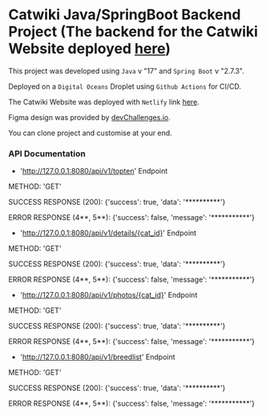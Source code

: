 # Catwiki Java/SpringBoot Backend Project (The backend for the Catwiki Website deployed [here](https://catwiki-adeoluwa.netlify.app/))

This project was developed using `Java` v "17" and `Spring Boot` v "2.7.3".

Deployed on a `Digital Oceans` Droplet using `Github Actions` for CI/CD.

The Catwiki Website was deployed with `Netlify` link [here](https://catwiki-adeoluwa.netlify.app/).

Figma design was provided by [devChallenges.io](https://devchallenges.io/).

You can clone project and customise at your end.

### API Documentation

- 'http://127.0.0.1:8080/api/v1/topten' Endpoint

METHOD: 'GET'

SUCCESS RESPONSE (200): {'success': true, 'data': '**********'}

ERROR RESPONSE (4**, 5**): {'success': false, 'message': '***********'}


- 'http://127.0.0.1:8080/api/v1/details/{cat_id}' Endpoint

METHOD: 'GET'

SUCCESS RESPONSE (200): {'success': true, 'data': '**********'}

ERROR RESPONSE (4**, 5**): {'success': false, 'message': '***********'}


- 'http://127.0.0.1:8080/api/v1/photos/{cat_id}' Endpoint

METHOD: 'GET'

SUCCESS RESPONSE (200): {'success': true, 'data': '**********'}

ERROR RESPONSE (4**, 5**): {'success': false, 'message': '***********'}

- 'http://127.0.0.1:8080/api/v1/breedlist' Endpoint

METHOD: 'GET'

SUCCESS RESPONSE (200): {'success': true, 'data': '**********'}

ERROR RESPONSE (4**, 5**): {'success': false, 'message': '***********'}
